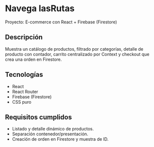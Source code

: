 # Navega lasRutas

Proyecto: E-commerce con React + Firebase (Firestore)

## Descripción

Muestra un catálogo de productos, filtrado por categorías, detalle de producto con contador, carrito centralizado por Context y checkout que crea una orden en Firestore.

## Tecnologías

- React
- React Router
- Firebase (Firestore)
- CSS puro

## Requisitos cumplidos

- Listado y detalle dinámico de productos.
- Separación contenedor/presentación.
- Creación de orden en Firestore y muestra de ID.
